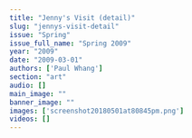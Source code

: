 ```yaml
---
title: "Jenny's Visit (detail)"
slug: "jennys-visit-detail"
issue: "Spring"
issue_full_name: "Spring 2009"
year: "2009"
date: "2009-03-01"
authors: ['Paul Whang']
section: "art"
audio: []
main_image: ""
banner_image: ""
images: ['screenshot20180501at80845pm.png']
videos: []
---
```


